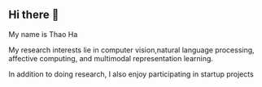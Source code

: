 ## Hi there 👋
My name is Thao Ha

My research interests lie in computer vision,natural language processing, affective computing, and multimodal representation learning.

In addition to doing research, I also enjoy participating in startup projects

<!--
**ivyha010/ivyha010** is a ✨ _special_ ✨ repository because its `README.md` (this file) appears on your GitHub profile.

Here are some ideas to get you started:

- 🔭 I’m currently working on ...
- 🌱 I’m currently learning ...
- 👯 I’m looking to collaborate on ...
- 🤔 I’m looking for help with ...
- 💬 Ask me about ...
- 📫 How to reach me: ...
- 😄 Pronouns: ...
- ⚡ Fun fact: ...
-->
